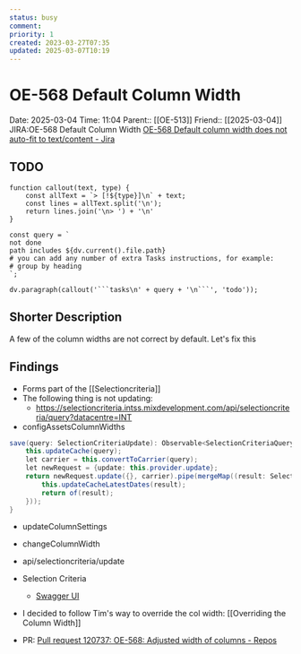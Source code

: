 ```yaml
---
status: busy
comment: 
priority: 1
created: 2023-03-27T07:35
updated: 2025-03-07T10:19
---
```


# OE-568 Default Column Width

Date: 2025-03-04 Time: 11:04
Parent:: [[OE-513]]
Friend:: [[2025-03-04]]
JIRA:OE-568 Default Column Width
[OE-568 Default column width does not auto-fit to text/content - Jira](https://csojiramixtelematics.atlassian.net/browse/OE-568)


## TODO
```dataviewjs
function callout(text, type) {
    const allText = `> [!${type}]\n` + text;
    const lines = allText.split('\n');
    return lines.join('\n> ') + '\n'
}

const query = `
not done
path includes ${dv.current().file.path}
# you can add any number of extra Tasks instructions, for example:
# group by heading
`;

dv.paragraph(callout('```tasks\n' + query + '\n```', 'todo'));
```

## Shorter Description

A few of the column widths are not correct by default.
Let's fix this

## Findings

- Forms part of the [[Selectioncriteria]]
- The following thing is not updating:
	- https://selectioncriteria.intss.mixdevelopment.com/api/selectioncriteria/query?datacentre=INT
- configAssetsColumnWidths

```c#
save(query: SelectionCriteriaUpdate): Observable<SelectionCriteriaQueryCarrier> {
	this.updateCache(query);
	let carrier = this.convertToCarrier(query);
	let newRequest = {update: this.provider.update};
	return newRequest.update({}, carrier).pipe(mergeMap((result: SelectionCriteriaQueryCarrier) => {
		this.updateCacheLatestDates(result);
		return of(result);
	}));
}
```
- updateColumnSettings
- changeColumnWidth
- api/selectioncriteria/update
- Selection Criteria
	- [Swagger UI](https://selectioncriteria.intss.mixdevelopment.com/swagger/index.html)

- I decided to follow Tim's way to override the col width: [[Overriding the Column Width]]

- PR: [Pull request 120737: OE-568: Adjusted width of columns - Repos](https://dev.azure.com/MiXTelematics/DeviceIntegration/_git/MiX.Config.Frangular.UI/pullrequest/120737)
